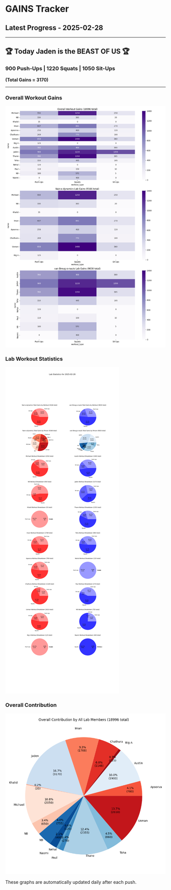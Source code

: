 # GAINS Tracker

## Latest Progress - 2025-02-28

---

## 🏆 Today **Jaden** is the **BEAST OF US** 🏆  
### 900 Push-Ups | 1220 Squats | 1050 Sit-Ups  
**(Total Gains = 3170)**

---

### Overall Workout Gains
![Gains](Stats/gains_2025-02-28.png)

### Lab Workout Statistics
![Stats](Stats/stats_2025-02-28.png)

### Overall Contribution
![Overall Stats](Stats/stats_overall_2025-02-28.png)

These graphs are automatically updated daily after each push.

